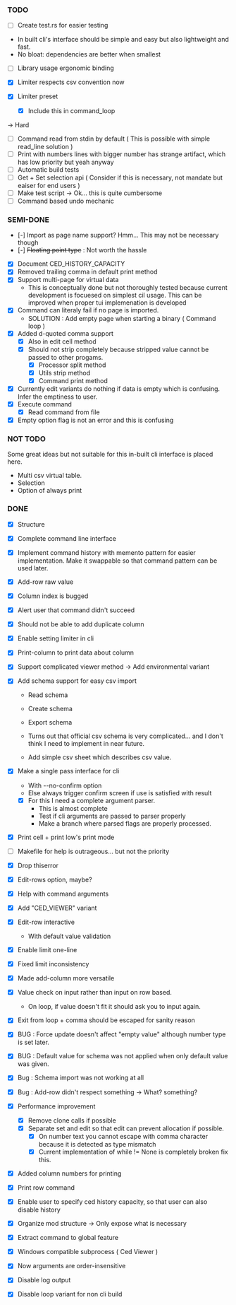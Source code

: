 ### TODO

* [ ] Create test.rs for easier testing

- In built cli's interface should be simple and easy but also lightweight and fast.
- No bloat: dependencies are better when smallest
* [ ] Library usage ergonomic binding

* [x] Limiter respects csv convention now
* [x] Limiter preset
	* [x] Include this in command\_loop

-> Hard

* [ ] Command read from stdin by default ( This is possible with simple read\_line solution )
* [ ] Print with numbers lines with bigger number has strange artifact, which has low priority but yeah anyway
* [ ] Automatic build tests
* [ ] Get + Set selection api ( Consider if this is necessary, not mandate but eaiser for end users )
* [ ] Make test script -> Ok... this is quite cumbersome
* [ ] Command based undo mechanic

### SEMI-DONE

* [-] Import as page name support? Hmm... This may not be necessary though
* [-] ~~Floating point type~~ : Not worth the hassle
* [x] Document CED\_HISTORY\_CAPACITY
* [x] Removed trailing comma in default print method
* [x] Support multi-page for virtual data
	- This is conceptually done but not thoroughly tested because current
	development is focuesed on simplest cil usage. This can be improved when
	proper tui implemenation is developed 
* [x] Command can literaly fail if no page is imported.
	- SOLUTION : Add empty page when starting a binary ( Command loop )
* [x] Added d-quoted comma support
	* [x] Also in edit cell method
	* [x] Should not strip completely because stripped value cannot be passed to other progams.
		* [x] Processor split method
		* [x] Utils strip method
		* [x] Command print method
* [x] Currently edit variants do nothing if data is empty which is confusing. Infer the emptiness to user.
* [x] Execute command
	* [x] Read command from file

* [x] Empty option flag is not an error and this is confusing

### NOT TODO

Some great ideas but not suitable for this in-built cli interface is placed here.

- Multi csv virtual table.
- Selection 
- Option of always print

### DONE

* [x] Structure
* [x] Complete command line interface
* [x] Implement command history with memento pattern for easier implementation.
Make it swappable so that command pattern can be used later.
* [x] Add-row raw value

* [x] Column index is bugged
* [x] Alert user that command didn't succeed
* [x] Should not be able to add duplicate column
* [x] Enable setting limiter in cli
* [x] Print-column to print data about column
* [x] Support complicated viewer method -> Add environmental variant

* [x] Add schema support for easy csv import
	- Read schema
	- Create schema
	- Export schema

	- Turns out that official csv schema is very complicated... and I don't
	think I need to implement in near future.
	- Add simple csv sheet which describes csv value.

* [x] Make a single pass interface for cli
	- With --no-confirm option
	- Else always trigger confirm screen if use is satisfied with result
	* [x] For this I need a complete argument parser.
		- This is almost complete
		- Test if cli arguments are passed to parser properly
		- Make a branch where parsed flags are properly processed.

* [x] Print cell + print low's print mode
* [ ] Makefile for help is outrageous... but not the priority
* [x] Drop thiserror

* [x] Edit-rows option, maybe?
* [x] Help with command arguments
* [x] Add "CED\_VIEWER" variant
* [x] Edit-row interactive
	- With default value validation

* [x] Enable limit one-line
* [x] Fixed limit inconsistency
* [x] Made add-column more versatile

* [x] Value check on input rather than input on row based.
	- On loop, if value doesn't fit it should ask you to input again.
* [x] Exit from loop + comma should be escaped for sanity reason
* [x] BUG : Force update doesn't affect "empty value" although number type is set later.
* [x] BUG : Default value for schema was not applied when only default value was given.
* [x] Bug : Schema import was not working at all
* [x] Bug : Add-row didn't respect something -> What? something?

* [x] Performance improvement
	* [x] Remove clone calls if possible
	* [x] Separate set and edit so that edit can prevent allocation if possible.
		* [x] On number text you cannot escape with comma character because it
		is detected as type mismatch 
		* [x] Current implementation of while != None is completely broken fix this.
* [x] Added column numbers for printing
* [x] Print row command
* [x] Enable user to specify ced history capacity, so that user can also disable history
* [x] Organize mod structure -> Only expose what is necessary

* [x] Extract command to global feature
* [x] Windows compatible subprocess ( Ced Viewer )
* [x] Now arguments are order-insensitive
* [x] Disable log output
* [x] Disable loop variant for non cli build
